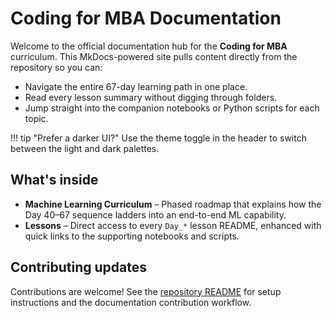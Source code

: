 # Coding for MBA Documentation

Welcome to the official documentation hub for the **Coding for MBA** curriculum. This MkDocs-powered site pulls content directly from the repository so you can:

- Navigate the entire 67-day learning path in one place.
- Read every lesson summary without digging through folders.
- Jump straight into the companion notebooks or Python scripts for each topic.

!!! tip "Prefer a darker UI?"
    Use the theme toggle in the header to switch between the light and dark palettes.

## What's inside

- **Machine Learning Curriculum** – Phased roadmap that explains how the Day 40–67 sequence ladders into an end-to-end ML capability.
- **Lessons** – Direct access to every `Day_*` lesson README, enhanced with quick links to the supporting notebooks and scripts.

## Contributing updates

Contributions are welcome! See the [repository README](https://github.com/saint2706/Coding-For-MBA/blob/main/README.md) for setup instructions and the documentation contribution workflow.
